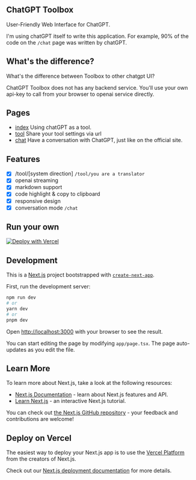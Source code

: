 ## ChatGPT Toolbox

User-Friendly Web Interface for ChatGPT.

I'm using chatGPT itself to write this application. For example, 90% of the code on the `/chat` page was written by chatGPT.

## What's the difference?

What's the difference between Toolbox to other chatgpt UI?

ChatGPT Toolbox does not has any backend service. You'll use your own api-key to call from your browser to openai service directly.

## Pages

* [index](https://chatgpt.yubolun.com/) Using chatGPT as a tool.
* [tool](https://chatgpt.yubolun.com/tool/you%20are%20a%20translator) Share your tool settings via url
* [chat](https://chatgpt.yubolun.com/chat) Have a conversation with ChatGPT, just like on the official site.

## Features

- [x] /tool/[system direction] `/tool/you are a translator`
- [x] openai streaming
- [x] markdown support
- [x] code highlight & copy to clipboard
- [x] responsive design
- [x] conversation mode `/chat`

## Run your own

[![Deploy with Vercel](https://vercel.com/button)](https://vercel.com/new/clone?repository-url=https%3A%2F%2Fgithub.com%2Fdiscountry%2Fchatgpt-toolbox)

## Development

This is a [Next.js](https://nextjs.org/) project bootstrapped with [`create-next-app`](https://github.com/vercel/next.js/tree/canary/packages/create-next-app).

First, run the development server:

```bash
npm run dev
# or
yarn dev
# or
pnpm dev
```

Open [http://localhost:3000](http://localhost:3000) with your browser to see the result.

You can start editing the page by modifying `app/page.tsx`. The page auto-updates as you edit the file.

## Learn More

To learn more about Next.js, take a look at the following resources:

- [Next.js Documentation](https://nextjs.org/docs) - learn about Next.js features and API.
- [Learn Next.js](https://nextjs.org/learn) - an interactive Next.js tutorial.

You can check out [the Next.js GitHub repository](https://github.com/vercel/next.js/) - your feedback and contributions are welcome!

## Deploy on Vercel

The easiest way to deploy your Next.js app is to use the [Vercel Platform](https://vercel.com/new?utm_medium=default-template&filter=next.js&utm_source=create-next-app&utm_campaign=create-next-app-readme) from the creators of Next.js.

Check out our [Next.js deployment documentation](https://nextjs.org/docs/deployment) for more details.
